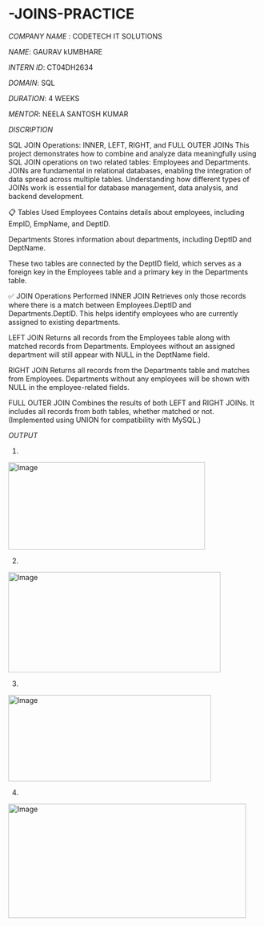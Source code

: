 # -JOINS-PRACTICE
*COMPANY NAME* : CODETECH IT SOLUTIONS 

*NAME*: GAURAV kUMBHARE 

*INTERN ID*: CT04DH2634

*DOMAIN*: SQL

*DURATION*: 4 WEEKS 

*MENTOR*: NEELA SANTOSH KUMAR 


*DISCRIPTION*

SQL JOIN Operations: INNER, LEFT, RIGHT, and FULL OUTER JOINs
This project demonstrates how to combine and analyze data meaningfully using SQL JOIN operations on two related tables: Employees and Departments. JOINs are fundamental in relational databases, enabling the integration of data spread across multiple tables. Understanding how different types of JOINs work is essential for database management, data analysis, and backend development.

📋 Tables Used
Employees
Contains details about employees, including EmpID, EmpName, and DeptID.

Departments
Stores information about departments, including DeptID and DeptName.

These two tables are connected by the DeptID field, which serves as a foreign key in the Employees table and a primary key in the Departments table.

✅ JOIN Operations Performed
INNER JOIN
Retrieves only those records where there is a match between Employees.DeptID and Departments.DeptID. This helps identify employees who are currently assigned to existing departments.

LEFT JOIN
Returns all records from the Employees table along with matched records from Departments. Employees without an assigned department will still appear with NULL in the DeptName field.

RIGHT JOIN
Returns all records from the Departments table and matches from Employees. Departments without any employees will be shown with NULL in the employee-related fields.

FULL OUTER JOIN
Combines the results of both LEFT and RIGHT JOINs. It includes all records from both tables, whether matched or not. (Implemented using UNION for compatibility with MySQL.)


*OUTPUT*


1.
<img width="393" height="174" alt="Image" src="https://github.com/user-attachments/assets/f7dc3b92-6ab7-4d04-9af9-d25d89730d5c" />

2.
<img width="424" height="200" alt="Image" src="https://github.com/user-attachments/assets/40bc5c02-1004-41dd-a88b-7da557e36af2" />

3.
<img width="405" height="172" alt="Image" src="https://github.com/user-attachments/assets/940de955-4ad1-4147-9d3f-7b5a2d5ea1ef" />

4.
<img width="475" height="228" alt="Image" src="https://github.com/user-attachments/assets/5c4a7245-08d3-4e34-b5f2-f5cb51d199bc" />
